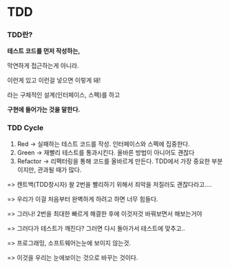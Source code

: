 # TDD

### **TDD란?**

**테스트 코드를 먼저 작성하는,**&#x20;

막연하게 접근하는게 아니라.&#x20;

이런게 있고 이런걸 넣으면 이렇게 돼!&#x20;

라는 구체적인 설계(인터페이스, 스펙)를 하고&#x20;

**구현에 들어가는 것을 말한다.**



### TDD Cycle

1. Red -> 실패하는 테스트 코드를 작성. 인터페이스와 스펙에 집중한다.
2. Green -> 재빨리 테스트를 통과시킨다. 올바른 방법이 아니어도 괜찮다
3. Refactor -> 리팩터링을 통해 코드를 올바르게 만든다. TDD에서 가장 중요한 부분이지만, 관과될 때가 많다.

\=> 캔트백(TDD창시자) 왈 2번을 빨리하기 위해서 죄악을 저질러도 괜찮다라고....

\=> 우리가 이걸 처음부터 완벽하게 하려고 하면 너무 힘들다.

\=> 그러나! 2번을 최대한 빠르게 해결한 후에 이것저것 바꿔보면서 해보는거야

\=> 그러다가 테스트가 깨진다? 그러면 다시 돌아가서 테스트에 맞추고..



\=> 프로그래밍, 소프트웨어는눈에 보이지 않는것.

\=> 이것을 우리는 눈에보이는 것으로 바꾸는 것이다.
